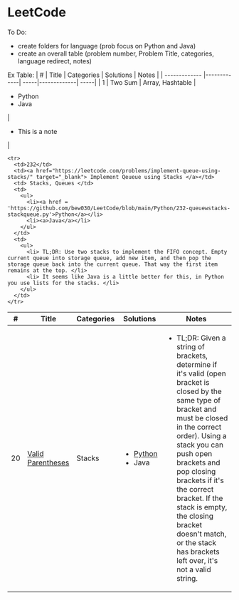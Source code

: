 # LeetCode

To Do: 
- create folders for language (prob focus on Python and Java)
- create an overall table (problem number, Problem Title, categories, language redirect, notes) 

Ex Table: 
| #        | Title           | Categories  | Solutions | Notes |
| ------------- |-------------| -----|-------------| -----|
| 1     | Two Sum | Array, Hashtable |<ul><li>Python</li><li>Java</li></ul> |<ul><li>This is a note</li></ul>|

<table>
  <thead>
    <tr>
      <th> # </th>
      <th> Title </th>
      <th> Categories </th>
      <th> Solutions </th>
      <th> Notes </th>
    </tr>
  </thead>
  <tbody>
    <tr>
      <td>20</td>
      <td><a href="https://leetcode.com/problems/valid-parentheses/" target="_blank"> Valid Parentheses </a></td>
      <td> Stacks </td>
      <td>        
        <ul>
          <li><a href="https://github.com/bew030/LeetCode/blob/main/Python/20-validparentheses-stack.py" target="_blank"> Python </a></li>
          <li><a>Java</a></li>
        </ul>
      </td>
      <td>
        <ul>
          <li> TL;DR: Given a string of brackets, determine if it's valid (open bracket is closed by the same type of bracket and must be closed in the correct order). Using a stack you can push open brackets and pop closing brackets if it's the correct bracket. If the stack is empty, the closing bracket doesn't match, or the stack has brackets left over, it's not a valid string.</li>
        </ul>
      </td>
    </tr>
    
    <tr>
      <td>232</td>
      <td><a href="https://leetcode.com/problems/implement-queue-using-stacks/" target="_blank"> Implement Qeueue using Stacks </a></td>
      <td> Stacks, Queues </td>
      <td>        
        <ul>
          <li><a href = 'https://github.com/bew030/LeetCode/blob/main/Python/232-queuewstacks-stackqueue.py'>Python</a></li>
          <li><a>Java</a></li>
        </ul>
      </td>
      <td>
        <ul>
          <li> TL;DR: Use two stacks to implement the FIFO concept. Empty current queue into storage queue, add new item, and then pop the storage queue back into the current queue. That way the first item remains at the top. </li>
          <li> It seems like Java is a little better for this, in Python you use lists for the stacks. </li>
        </ul>
      </td>
    </tr>
    
  </tbody>
</table>
